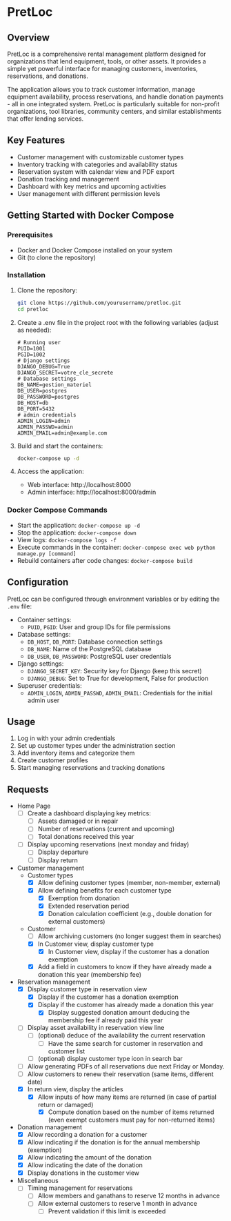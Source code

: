# PretLoc

## Overview

PretLoc is a comprehensive rental management platform designed for organizations that lend equipment, tools, or other
assets. It provides a simple yet powerful interface for managing customers, inventories, reservations, and donations.

The application allows you to track customer information, manage equipment availability, process reservations, and
handle donation payments - all in one integrated system. PretLoc is particularly suitable for non-profit organizations,
tool libraries, community centers, and similar establishments that offer lending services.

## Key Features

* Customer management with customizable customer types
* Inventory tracking with categories and availability status
* Reservation system with calendar view and PDF export
* Donation tracking and management
* Dashboard with key metrics and upcoming activities
* User management with different permission levels

## Getting Started with Docker Compose

### Prerequisites

* Docker and Docker Compose installed on your system
* Git (to clone the repository)

### Installation

1. Clone the repository:
    ```bash
    git clone https://github.com/yourusername/pretloc.git
    cd pretloc
    ```
2. Create a .env file in the project root with the following variables (adjust as needed):
    ```env
    # Running user
    PUID=1001
    PGID=1002
    # Django settings
    DJANGO_DEBUG=True
    DJANGO_SECRET=votre_cle_secrete
    # Database settings
    DB_NAME=gestion_materiel
    DB_USER=postgres
    DB_PASSWORD=postgres
    DB_HOST=db
    DB_PORT=5432
    # admin credentials
    ADMIN_LOGIN=admin
    ADMIN_PASSWD=admin
    ADMIN_EMAIL=admin@example.com
    ```
3. Build and start the containers:

    ```bash
    docker-compose up -d
    ```

4. Access the application:

    * Web interface: http://localhost:8000
    * Admin interface: http://localhost:8000/admin

### Docker Compose Commands

* Start the application: `docker-compose up -d`
* Stop the application: `docker-compose down`
* View logs: `docker-compose logs -f`
* Execute commands in the container: `docker-compose exec web python manage.py [command]`
* Rebuild containers after code changes: `docker-compose build`

## Configuration

PretLoc can be configured through environment variables or by editing the `.env` file:

* Container settings:
    * `PUID`, `PGID`: User and group IDs for file permissions
* Database settings:
    * `DB_HOST`, `DB_PORT`: Database connection settings
    * `DB_NAME`: Name of the PostgreSQL database
    * `DB_USER`, `DB_PASSWORD`: PostgreSQL user credentials
* Django settings:
    * `DJANGO_SECRET_KEY`: Security key for Django (keep this secret)
    * `DJANGO_DEBUG`: Set to True for development, False for production
* Superuser credentials:
    * `ADMIN_LOGIN`, `ADMIN_PASSWD`, `ADMIN_EMAIL`: Credentials for the initial admin user

## Usage

1. Log in with your admin credentials
2. Set up customer types under the administration section
3. Add inventory items and categorize them
4. Create customer profiles
5. Start managing reservations and tracking donations

## Requests

* Home Page
    * [ ] Create a dashboard displaying key metrics:
        * [ ] Assets damaged or in repair
        * [ ] Number of reservations (current and upcoming)
        * [ ] Total donations received this year
    * [ ] Display upcoming reservations (next monday and friday)
        * [ ] Display departure
        * [ ] Display return
* Customer management
    * Customer types
        * [X] Allow defining customer types (member, non-member, external)
        * [X] Allow defining benefits for each customer type
            * [X] Exemption from donation
            * [X] Extended reservation period
            * [x] Donation calculation coefficient (e.g., double donation for external customers)
    * Customer
        * [ ] Allow archiving customers (no longer suggest them in searches)
        * [X] In Customer view, display customer type
            * [X] In Customer view, display if the customer has a donation exemption
        * [X] Add a field in customers to know if they have already made a donation this year (membership fee)
* Reservation management
    * [X] Display customer type in reservation view
        * [X] Display if the customer has a donation exemption
        * [X] Display if the customer has already made a donation this year
            * [X] Display suggested donation amount deducing the membership fee if already paid this year
    * [ ] Display asset availability in reservation view line
        * [ ] (optional) deduce of the availability the current reservation
            * [ ] Have the same search for customer in reservation and customer list
        * [ ] (optional) display customer type icon in search bar
    * [ ] Allow generating PDFs of all reservations due next Friday or Monday.
    * [ ] Allow customers to renew their reservation (same items, different date)
    * [X] In return view, display the articles
        * [X] Allow inputs of how many items are returned (in case of partial return or damaged)
            * [X] Compute donation based on the number of items returned (even exempt customers must pay for
              non-returned items)
* Donation management
    * [X] Allow recording a donation for a customer
    * [X] Allow indicating if the donation is for the annual membership (exemption)
    * [X] Allow indicating the amount of the donation
    * [X] Allow indicating the date of the donation
    * [X] Display donations in the customer view
* Miscellaneous
    * [ ] Timing management for reservations
        * [ ] Allow members and ganathans to reserve 12 months in advance
        * [ ] Allow external customers to reserve 1 month in advance
            * [ ] Prevent validation if this limit is exceeded